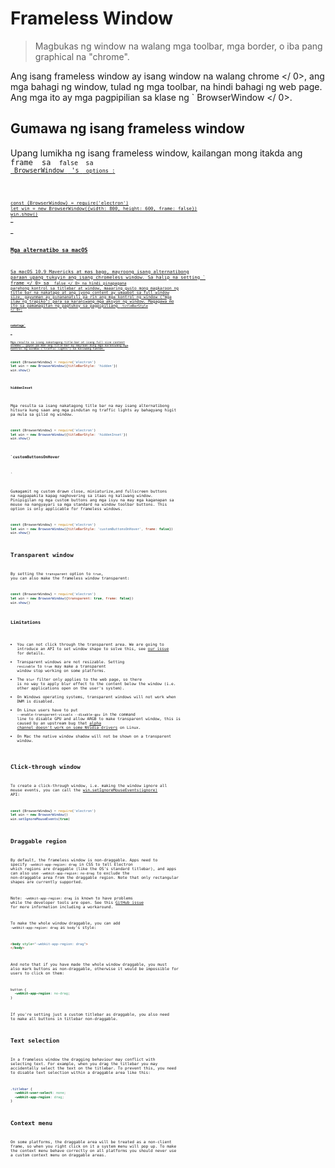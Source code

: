 # Frameless Window 

> Magbukas ng window na walang mga toolbar, mga border, o iba pang graphical na "chrome".

Ang isang frameless window ay isang window na walang  chrome </ 0>, ang mga bahagi ng window, tulad ng mga toolbar, na hindi bahagi ng web page. Ang mga ito ay mga pagpipilian sa klase ng ` BrowserWindow </ 0>.</p>

<h2>Gumawa ng isang frameless window</h2>

<p>Upang lumikha ng isang frameless window, kailangan mong itakda ang <code> frame </ 0> sa <code> false </ 0> sa
<a href="browser-window.md"> BrowserWindow </ 1> 's <code> options </ 0>:</p>

<pre><code class="javascript">const {BrowserWindow} = require('electron')
let win = new BrowserWindow({width: 800, height: 600, frame: false})
win.show()
`</pre> 

### Mga alternatibo sa macOS

Sa macOS 10.9 Mavericks at mas bago, mayroong isang alternatibong paraan upang tukuyin ang isang chromeless window. Sa halip na setting ` frame </ 0> sa <code> false </ 0> na hindi pinapagana
parehong kontrol sa titlebar at window, maaaring gusto mong magkaroon ng title bar na
nakatago at ang iyong content ay umaabot sa full window size, gayunman ay pinananatili pa rin
ang mga kontrol ng window ("mga ilaw ng trapiko") para sa karaniwang mga aksyon ng window.
Magagawa mo ito sa pamamagitan ng pagtukoy sa pagpipiliang <code> titleBarStyle </ 0>:</p>

<h4><code>nakatago`</h4> 

Mga resulta sa isang nakatagong title bar at isang full size content window , gayon pa man ang title bar ay mayroon ding mga karaniwang mga kontrol ng window ("traffic lights") sa kaliwang tuktok.

```javascript
const {BrowserWindow} = require('electron')
let win = new BrowserWindow({titleBarStyle: 'hidden'})
win.show()
```

#### `hiddenInset`

Mga resulta sa isang nakatagong title bar na may isang alternatibong hitsura kung saan ang mga pindutan ng traffic lights ay bahagyang higit pa mula sa gilid ng window.

```javascript
const {BrowserWindow} = require('electron')
let win = new BrowserWindow({titleBarStyle: 'hiddenInset'})
win.show()
```

#### `customButtonsOnHover
`

Gumagamit ng custom drawn close, miniaturize,and fullscreen buttons na nagpapakita kapag naghovering sa itaas ng kaliwang window. Pinipigilan ng mga custom buttons ang mga isyu na may mga kaganapan sa mouse na nangyayari sa mga standard na window toolbar buttons. This option is only applicable for frameless windows.

```javascript
const {BrowserWindow} = require('electron')
let win = new BrowserWindow({titleBarStyle: 'customButtonsOnHover', frame: false})
win.show()
```

## Transparent window

By setting the `transparent` option to `true`, you can also make the frameless window transparent:

```javascript
const {BrowserWindow} = require('electron')
let win = new BrowserWindow({transparent: true, frame: false})
win.show()
```

### Limitations

* You can not click through the transparent area. We are going to introduce an API to set window shape to solve this, see [our issue](https://github.com/electron/electron/issues/1335) for details.
* Transparent windows are not resizable. Setting `resizable` to `true` may make a transparent window stop working on some platforms.
* The `blur` filter only applies to the web page, so there is no way to apply blur effect to the content below the window (i.e. other applications open on the user's system).
* On Windows operating systems, transparent windows will not work when DWM is disabled.
* On Linux users have to put `--enable-transparent-visuals --disable-gpu` in the command line to disable GPU and allow ARGB to make transparent window, this is caused by an upstream bug that [alpha channel doesn't work on some NVidia drivers](https://code.google.com/p/chromium/issues/detail?id=369209) on Linux.
* On Mac the native window shadow will not be shown on a transparent window.

## Click-through window

To create a click-through window, i.e. making the window ignore all mouse events, you can call the [win.setIgnoreMouseEvents(ignore)](browser-window.md#winsetignoremouseeventsignore) API:

```javascript
const {BrowserWindow} = require('electron')
let win = new BrowserWindow()
win.setIgnoreMouseEvents(true)
```

## Draggable region

By default, the frameless window is non-draggable. Apps need to specify `-webkit-app-region: drag` in CSS to tell Electron which regions are draggable (like the OS's standard titlebar), and apps can also use `-webkit-app-region: no-drag` to exclude the non-draggable area from the draggable region. Note that only rectangular shapes are currently supported.

Note: `-webkit-app-region: drag` is known to have problems while the developer tools are open. See this [GitHub issue](https://github.com/electron/electron/issues/3647) for more information including a workaround.

To make the whole window draggable, you can add `-webkit-app-region: drag` as `body`'s style:

```html
<body style="-webkit-app-region: drag">
</body>
```

And note that if you have made the whole window draggable, you must also mark buttons as non-draggable, otherwise it would be impossible for users to click on them:

```css
button {
  -webkit-app-region: no-drag;
}
```

If you're setting just a custom titlebar as draggable, you also need to make all buttons in titlebar non-draggable.

## Text selection

In a frameless window the dragging behaviour may conflict with selecting text. For example, when you drag the titlebar you may accidentally select the text on the titlebar. To prevent this, you need to disable text selection within a draggable area like this:

```css
.titlebar {
  -webkit-user-select: none;
  -webkit-app-region: drag;
}
```

## Context menu

On some platforms, the draggable area will be treated as a non-client frame, so when you right click on it a system menu will pop up. To make the context menu behave correctly on all platforms you should never use a custom context menu on draggable areas.